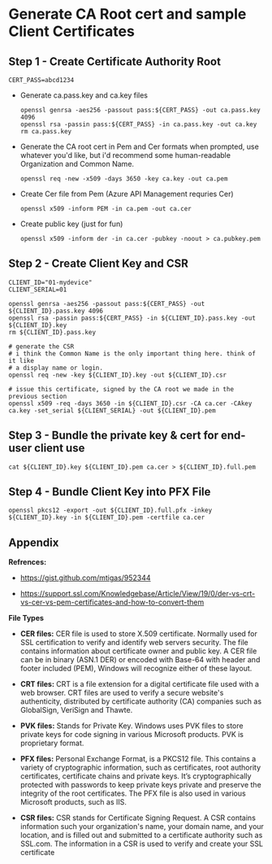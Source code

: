 
# Generate CA Root cert and sample Client Certificates

## Step 1 - Create Certificate Authority Root

```shell
CERT_PASS=abcd1234
```

- Generate ca.pass.key and ca.key files

  ```shell
  openssl genrsa -aes256 -passout pass:${CERT_PASS} -out ca.pass.key 4096
  openssl rsa -passin pass:${CERT_PASS} -in ca.pass.key -out ca.key
  rm ca.pass.key
  ```

- Generate the CA root cert in Pem and Cer formats
  when prompted, use whatever you'd like, but i'd recommend some human-readable Organization and Common Name.

  ```shell
  openssl req -new -x509 -days 3650 -key ca.key -out ca.pem
  ```

- Create Cer file from Pem (Azure API Management requries Cer)

  ```shell
  openssl x509 -inform PEM -in ca.pem -out ca.cer
  ```

- Create public key (just for fun)

  ```shell
  openssl x509 -inform der -in ca.cer -pubkey -noout > ca.pubkey.pem
  ```

## Step 2 - Create Client Key and CSR

```shell
CLIENT_ID="01-mydevice"
CLIENT_SERIAL=01

openssl genrsa -aes256 -passout pass:${CERT_PASS} -out ${CLIENT_ID}.pass.key 4096
openssl rsa -passin pass:${CERT_PASS} -in ${CLIENT_ID}.pass.key -out ${CLIENT_ID}.key
rm ${CLIENT_ID}.pass.key

# generate the CSR
# i think the Common Name is the only important thing here. think of it like
# a display name or login.
openssl req -new -key ${CLIENT_ID}.key -out ${CLIENT_ID}.csr

# issue this certificate, signed by the CA root we made in the previous section
openssl x509 -req -days 3650 -in ${CLIENT_ID}.csr -CA ca.cer -CAkey ca.key -set_serial ${CLIENT_SERIAL} -out ${CLIENT_ID}.pem
```

## Step 3 - Bundle the private key & cert for end-user client use

```shell
cat ${CLIENT_ID}.key ${CLIENT_ID}.pem ca.cer > ${CLIENT_ID}.full.pem
```

## Step 4 - Bundle Client Key into PFX File

```shell
openssl pkcs12 -export -out ${CLIENT_ID}.full.pfx -inkey ${CLIENT_ID}.key -in ${CLIENT_ID}.pem -certfile ca.cer
```

## Appendix 

**Refrences:**

* https://gist.github.com/mtigas/952344

* https://support.ssl.com/Knowledgebase/Article/View/19/0/der-vs-crt-vs-cer-vs-pem-certificates-and-how-to-convert-them


**File Types**

- **CER files:** CER file is used to store X.509 certificate. Normally used for SSL certification to verify and identify web servers security. The file contains information about certificate owner and public key. A CER file can be in binary (ASN.1 DER) or encoded with Base-64 with header and footer included (PEM), Windows will recognize either of these layout.

- **CRT files:** CRT is a file extension for a digital certificate file used with a web browser. CRT files are used to verify a secure website's authenticity, distributed by certificate authority (CA) companies such as GlobalSign, VeriSign and Thawte.

- **PVK files:** Stands for Private Key. Windows uses PVK files to store private keys for code signing in various Microsoft products. PVK is proprietary format.

- **PFX files:** Personal Exchange Format, is a PKCS12 file. This contains a variety of cryptographic information, such as certificates, root authority certificates, certificate chains and private keys. It’s cryptographically protected with passwords to keep private keys private and preserve the integrity of the root certificates. The PFX file is also used in various Microsoft products, such as IIS.

- **CSR files:** CSR stands for Certificate Signing Request. A CSR contains information such your organization's name, your domain name, and your location, and is filled out and submitted to a certificate authority such as SSL.com. The information in a CSR is used to verify and create your SSL certificate